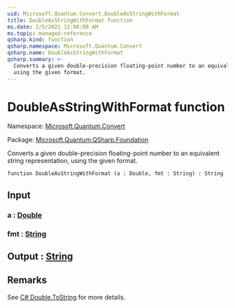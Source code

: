 ```yaml
---
uid: Microsoft.Quantum.Convert.DoubleAsStringWithFormat
title: DoubleAsStringWithFormat function
ms.date: 2/5/2021 12:00:00 AM
ms.topic: managed-reference
qsharp.kind: function
qsharp.namespace: Microsoft.Quantum.Convert
qsharp.name: DoubleAsStringWithFormat
qsharp.summary: >-
  Converts a given double-precision floating-point number to an equivalent string representation,
  using the given format.
---
```


# DoubleAsStringWithFormat function

Namespace: [Microsoft.Quantum.Convert](xref:Microsoft.Quantum.Convert)

Package: [Microsoft.Quantum.QSharp.Foundation](https://nuget.org/packages/Microsoft.Quantum.QSharp.Foundation)


Converts a given double-precision floating-point number to an equivalent string representation,using the given format.

```qsharp
function DoubleAsStringWithFormat (a : Double, fmt : String) : String
```


## Input

### a : [Double](xref:microsoft.quantum.lang-ref.double)




### fmt : [String](xref:microsoft.quantum.lang-ref.string)





## Output : [String](xref:microsoft.quantum.lang-ref.string)



## Remarks

See [C# Double.ToString](https://docs.microsoft.com/dotnet/api/system.double.tostring?view=netframework-4.7.1#System_Double_ToString_System_String_) for more details.